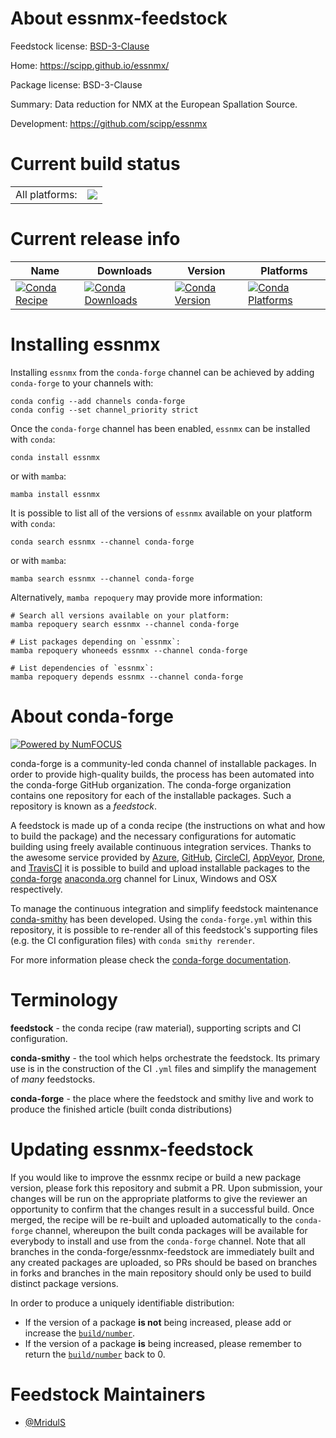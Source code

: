 About essnmx-feedstock
======================

Feedstock license: [BSD-3-Clause](https://github.com/conda-forge/essnmx-feedstock/blob/main/LICENSE.txt)

Home: https://scipp.github.io/essnmx/

Package license: BSD-3-Clause

Summary: Data reduction for NMX at the European Spallation Source.

Development: https://github.com/scipp/essnmx

Current build status
====================


<table><tr><td>All platforms:</td>
    <td>
      <a href="https://dev.azure.com/conda-forge/feedstock-builds/_build/latest?definitionId=26248&branchName=main">
        <img src="https://dev.azure.com/conda-forge/feedstock-builds/_apis/build/status/essnmx-feedstock?branchName=main">
      </a>
    </td>
  </tr>
</table>

Current release info
====================

| Name | Downloads | Version | Platforms |
| --- | --- | --- | --- |
| [![Conda Recipe](https://img.shields.io/badge/recipe-essnmx-green.svg)](https://anaconda.org/conda-forge/essnmx) | [![Conda Downloads](https://img.shields.io/conda/dn/conda-forge/essnmx.svg)](https://anaconda.org/conda-forge/essnmx) | [![Conda Version](https://img.shields.io/conda/vn/conda-forge/essnmx.svg)](https://anaconda.org/conda-forge/essnmx) | [![Conda Platforms](https://img.shields.io/conda/pn/conda-forge/essnmx.svg)](https://anaconda.org/conda-forge/essnmx) |

Installing essnmx
=================

Installing `essnmx` from the `conda-forge` channel can be achieved by adding `conda-forge` to your channels with:

```
conda config --add channels conda-forge
conda config --set channel_priority strict
```

Once the `conda-forge` channel has been enabled, `essnmx` can be installed with `conda`:

```
conda install essnmx
```

or with `mamba`:

```
mamba install essnmx
```

It is possible to list all of the versions of `essnmx` available on your platform with `conda`:

```
conda search essnmx --channel conda-forge
```

or with `mamba`:

```
mamba search essnmx --channel conda-forge
```

Alternatively, `mamba repoquery` may provide more information:

```
# Search all versions available on your platform:
mamba repoquery search essnmx --channel conda-forge

# List packages depending on `essnmx`:
mamba repoquery whoneeds essnmx --channel conda-forge

# List dependencies of `essnmx`:
mamba repoquery depends essnmx --channel conda-forge
```


About conda-forge
=================

[![Powered by
NumFOCUS](https://img.shields.io/badge/powered%20by-NumFOCUS-orange.svg?style=flat&colorA=E1523D&colorB=007D8A)](https://numfocus.org)

conda-forge is a community-led conda channel of installable packages.
In order to provide high-quality builds, the process has been automated into the
conda-forge GitHub organization. The conda-forge organization contains one repository
for each of the installable packages. Such a repository is known as a *feedstock*.

A feedstock is made up of a conda recipe (the instructions on what and how to build
the package) and the necessary configurations for automatic building using freely
available continuous integration services. Thanks to the awesome service provided by
[Azure](https://azure.microsoft.com/en-us/services/devops/), [GitHub](https://github.com/),
[CircleCI](https://circleci.com/), [AppVeyor](https://www.appveyor.com/),
[Drone](https://cloud.drone.io/welcome), and [TravisCI](https://travis-ci.com/)
it is possible to build and upload installable packages to the
[conda-forge](https://anaconda.org/conda-forge) [anaconda.org](https://anaconda.org/)
channel for Linux, Windows and OSX respectively.

To manage the continuous integration and simplify feedstock maintenance
[conda-smithy](https://github.com/conda-forge/conda-smithy) has been developed.
Using the ``conda-forge.yml`` within this repository, it is possible to re-render all of
this feedstock's supporting files (e.g. the CI configuration files) with ``conda smithy rerender``.

For more information please check the [conda-forge documentation](https://conda-forge.org/docs/).

Terminology
===========

**feedstock** - the conda recipe (raw material), supporting scripts and CI configuration.

**conda-smithy** - the tool which helps orchestrate the feedstock.
                   Its primary use is in the construction of the CI ``.yml`` files
                   and simplify the management of *many* feedstocks.

**conda-forge** - the place where the feedstock and smithy live and work to
                  produce the finished article (built conda distributions)


Updating essnmx-feedstock
=========================

If you would like to improve the essnmx recipe or build a new
package version, please fork this repository and submit a PR. Upon submission,
your changes will be run on the appropriate platforms to give the reviewer an
opportunity to confirm that the changes result in a successful build. Once
merged, the recipe will be re-built and uploaded automatically to the
`conda-forge` channel, whereupon the built conda packages will be available for
everybody to install and use from the `conda-forge` channel.
Note that all branches in the conda-forge/essnmx-feedstock are
immediately built and any created packages are uploaded, so PRs should be based
on branches in forks and branches in the main repository should only be used to
build distinct package versions.

In order to produce a uniquely identifiable distribution:
 * If the version of a package **is not** being increased, please add or increase
   the [``build/number``](https://docs.conda.io/projects/conda-build/en/latest/resources/define-metadata.html#build-number-and-string).
 * If the version of a package **is** being increased, please remember to return
   the [``build/number``](https://docs.conda.io/projects/conda-build/en/latest/resources/define-metadata.html#build-number-and-string)
   back to 0.

Feedstock Maintainers
=====================

* [@MridulS](https://github.com/MridulS/)

